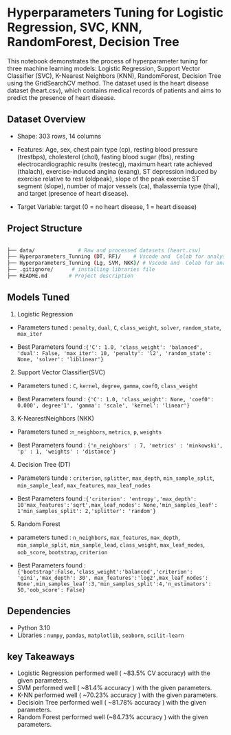 
# Hyperparameters Tuning for Logistic Regression, SVC, KNN, RandomForest, Decision Tree 

This notebook demonstrates the process of hyperparameter tuning for three machine learning models: Logistic Regression, Support Vector Classifier (SVC), K-Nearest Neighbors (KNN), RandomForest, Decision Tree using the GridSearchCV method. The dataset used is the heart disease dataset (heart.csv), which contains medical records of patients and aims to predict the presence of heart disease.

## Dataset Overview
- Shape: 303 rows, 14 columns

 - Features: Age, sex, chest pain type (cp), resting blood pressure (trestbps), cholesterol (chol), fasting blood sugar (fbs), resting electrocardiographic results (restecg), maximum heart rate achieved (thalach), exercise-induced angina (exang), ST depression induced by exercise relative to rest (oldpeak), slope of the peak exercise ST segment (slope), number of major vessels (ca), thalassemia type (thal), and target (presence of heart disease).

- Target Variable: target (0 = no heart disease, 1 = heart disease)
## Project Structure
``` bash 

├── data/		       # Raw and processed datasets (heart.csv)
├── Hyperparameters_Tunning (DT, RF)/    # Vscode and  Colab for analysis and model building
├── Hyperparameters_Tunning (Lg, SVM, NKK)/ # Vscode and  Colab for analysis and model building
├── .gitignore/	     # installing libraries file
├── README.md	    # Project description

```
## Models Tuned
1. Logistic Regression 
- Parameters tuned : `penalty`, `dual`, `C`, `class_weight`, `solver`, `random_state`, `max_iter`

- Best Parameters found :`{'C': 1.0, 'class_weight': 'balanced', 'dual': False, 'max_iter': 10, 'penalty': 'l2', 'random_state': None, 'solver': 'liblinear'}`

2. Support Vector Classifier(SVC)
- Parameters tuned : `C`, `kernel`, `degree`, `gamma`, `coef0`, `class_weight`
 
 - Best Parameters found :    `{'C': 1.0, 'class_weight': None, 'coef0': 0.000', degree'1', 'gamma': 'scale', 'kernel': 'linear'}`

3. K-NearestNeighbors (NKK)
- Parameters tuned :`n_neighbors`, `metrics`, `p`, `weights`

- Best Parameters found : `{'n_neighbors' : 7, 'metrics' : 'minkowski', 'p' : 1, 'weights' : 'distance'}`

4. Decision Tree (DT)
- Parameters tunde : `criterion`, `splitter`, `max_depth`, `min_sample_split`, `min_sample_leaf`, `max_features`, `max_leaf_nodes`

- Best Parameters found :`{'criterion': 'entropy','max_depth': 10'max_features':'sqrt',max_leaf_nodes': None,'min_samples_leaf': 1'min_samples_split': 2,'splitter': 'random'}`

5. Random Forest
- parameters tuned : `n_neighbors`, `max_features`, `max_depth`, `min_sample_split`, `min_sample_lead`, `class_weight`, `max_leaf_modes`, `oob_score`, `bootstrap`, `criterion`

- Best Parameters found : `{'bootstrap':False,'class_weight':'balanced','criterion': 'gini','max_depth': 30', max_features':'log2',max_leaf_nodes': None',min_samples_leaf':3,'min_samples_split':4,'n_estimators': 50,'oob_score': False}`



## Dependencies
- Python 3.10
- Libraries : `numpy`, `pandas`, `matplotlib`, `seaborn`, `scilit-learn`


## key Takeaways
- Logistic Regression performed well ( ~83.5% CV accuracy) with the given parameters.
- SVM  performed well ( ~81.4%  accuracy ) with the given parameters.
- K-NN performed well ( ~70.23%  accuracy ) with the given parameters.
- Decisioin Tree performed well ( ~81.78%  accuracy ) with the given parameters.
- Random Forest performed well (~84.73%  accuracy ) with the given parameters.
